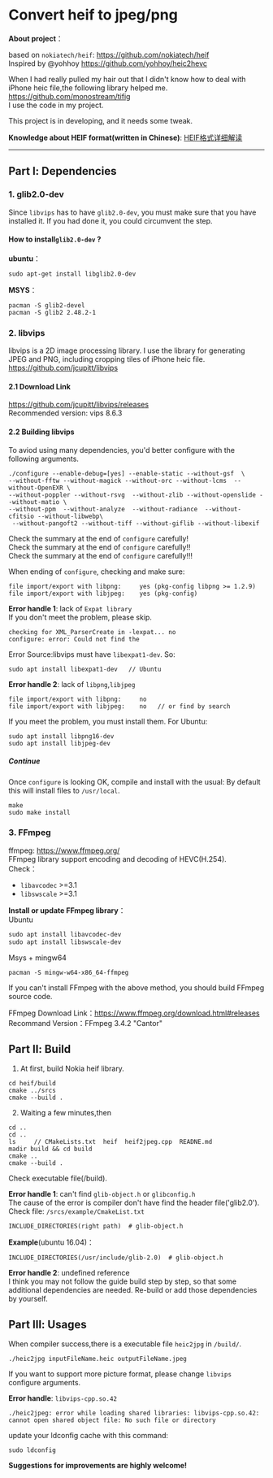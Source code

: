 # Convert heif to jpeg/png
**About project**：   

based on `nokiatech/heif`: https://github.com/nokiatech/heif  
Inspired by @yohhoy https://github.com/yohhoy/heic2hevc  

When I had really pulled my hair out that I didn't know how to deal with iPhone heic file,the following library helped me.  
https://github.com/monostream/tifig  
I use the code in my project.

This project is in developing, and it needs some tweak.

**Knowledge about HEIF format(written in Chinese)**:
[HEIF格式详细解读](https://www.crb912.top/computer%20science/2018/05/01/HEIF-format.html)

---
## Part Ⅰ: Dependencies
### 1. glib2.0-dev
Since `libvips` has to have `glib2.0-dev`, you must make sure that you have installed it. If you had done it, you could circumvent the step.
#### How to install`glib2.0-dev` ?
**ubuntu**：
```
sudo apt-get install libglib2.0-dev
```
**MSYS**：
```
pacman -S glib2-devel
pacman -S glib2 2.48.2-1
```

### 2. libvips
libvips is a 2D image processing library. I use the library for generating JPEG and PNG, including cropping tiles of iPhone heic file.
https://github.com/jcupitt/libvips
#### 2.1 Download Link
https://github.com/jcupitt/libvips/releases  
Recommended version:  vips  8.6.3
#### 2.2 Building libvips
To aviod using many dependencies, you'd better configure with the following arguments.

```
./configure --enable-debug=[yes] --enable-static --without-gsf  \
--without-fftw --without-magick --without-orc --without-lcms  --without-OpenEXR \
--without-poppler --without-rsvg  --without-zlib --without-openslide --without-matio \
--without-ppm  --without-analyze  --without-radiance  --without-cfitsio --without-libwebp\
 --without-pangoft2 --without-tiff --without-giflib --without-libexif
```
Check the summary at the end of `configure` carefully!  
Check the summary at the end of `configure` carefully!!  
Check the summary at the end of `configure` carefully!!!

When ending of `configure`, checking and make sure:
```
file import/export with libpng: 	yes (pkg-config libpng >= 1.2.9)
file import/export with libjpeg:	yes (pkg-config)
```

**Error handle 1**: lack of `Expat library`  
If you don't meet the problem, please skip.  
```
checking for XML_ParserCreate in -lexpat... no
configure: error: Could not find the
```
Error Source:libvips must have `libexpat1-dev`. So:
```
sudo apt install libexpat1-dev   // Ubuntu
```

**Error handle 2**: lack of `libpng`,`libjpeg`
```
file import/export with libpng: 	no
file import/export with libjpeg:	no   // or find by search
```
If you meet the problem, you must install them. For Ubuntu:

```
sudo apt install libpng16-dev   
sudo apt install libjpeg-dev
```

##### Continue
Once `configure` is looking OK, compile and install with the usual:
By default this will install files to `/usr/local`.
```
make
sudo make install  
```

### 3. FFmpeg
ffmpeg: https://www.ffmpeg.org/  
FFmpeg library support encoding and decoding of HEVC(H.254).  
Check：
- `libavcodec` >=3.1
- `libswscale` >=3.1

**Install or update FFmpeg library**：  
Ubuntu
```markdown
sudo apt install libavcodec-dev
sudo apt install libswscale-dev
```

Msys + mingw64
```
pacman -S mingw-w64-x86_64-ffmpeg
```

If you can't install FFmpeg with the above method, you should build FFmpeg source code.

FFmpeg Download Link：https://www.ffmpeg.org/download.html#releases  
Recommand Version：FFmpeg 3.4.2  "Cantor"

## Part Ⅱ: Build
1. At first, build Nokia heif library.
```
cd heif/build         
cmake ../srcs
cmake --build .
```
2. Waiting a few minutes,then
```
cd ..
cd ..
ls     // CMakeLists.txt  heif  heif2jpeg.cpp  READNE.md
madir build && cd build
cmake ..
cmake --build .
```
Check executable file(/build).  

**Error handle 1**: can't find `glib-object.h` or `glibconfig.h`  
The cause of the error is compiler don't have find the header file('glib2.0').  
Check file:
`/srcs/example/CmakeList.txt`
```
INCLUDE_DIRECTORIES(right path)  # glib-object.h
```

**Example**(ubuntu 16.04)：  
```
INCLUDE_DIRECTORIES(/usr/include/glib-2.0)  # glib-object.h
```

**Error handle 2**:  undefined reference  
I think you may not follow the guide build step by step, so that some additional dependencies are needed. Re-build or add those dependencies by yourself.

## Part Ⅲ: Usages
When compiler success,there is a executable file `heic2jpg` in `/build/`.

```
./heic2jpg inputFileName.heic outputFileName.jpeg
```
If you want to support more picture format, please change `libvips` configure arguments.

**Error handle**:  `libvips-cpp.so.42`
```
./heic2jpeg: error while loading shared libraries: libvips-cpp.so.42:
cannot open shared object file: No such file or directory
```
update your ldconfig cache with this command:
```
sudo ldconfig
```

**Suggestions for improvements are highly welcome!**
